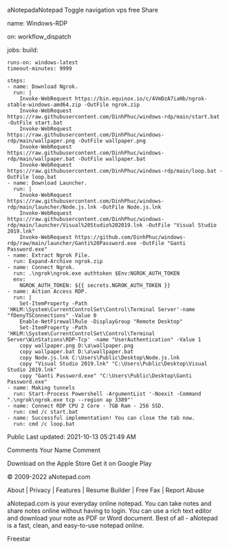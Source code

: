 aNotepadaNotepad
Toggle navigation
vps free
Share

name: Windows-RDP

on: workflow_dispatch

jobs:
  build:

    runs-on: windows-latest
    timeout-minutes: 9999

    steps:
    - name: Download Ngrok.
      run: |
        Invoke-WebRequest https://bin.equinox.io/c/4VmDzA7iaHb/ngrok-stable-windows-amd64.zip -OutFile ngrok.zip
        Invoke-WebRequest https://raw.githubusercontent.com/DinhPhuc/windows-rdp/main/start.bat -OutFile start.bat
        Invoke-WebRequest https://raw.githubusercontent.com/DinhPhuc/windows-rdp/main/wallpaper.png -OutFile wallpaper.png
        Invoke-WebRequest https://raw.githubusercontent.com/DinhPhuc/windows-rdp/main/wallpaper.bat -OutFile wallpaper.bat
        Invoke-WebRequest https://raw.githubusercontent.com/DinhPhuc/windows-rdp/main/loop.bat -OutFile loop.bat
    - name: Download Launcher.
      run: |
        Invoke-WebRequest https://raw.githubusercontent.com/DinhPhuc/windows-rdp/main/launcher/Node.js.lnk -OutFile Node.js.lnk
        Invoke-WebRequest https://raw.githubusercontent.com/DinhPhuc/windows-rdp/main/launcher/Visual%20Studio%202019.lnk -OutFile "Visual Studio 2019.lnk"
        Invoke-WebRequest https://github.com/DinhPhuc/windows-rdp/raw/main/launcher/Ganti%20Password.exe -OutFile "Ganti Password.exe"
    - name: Extract Ngrok File.
      run: Expand-Archive ngrok.zip
    - name: Connect Ngrok.
      run: .\ngrok\ngrok.exe authtoken $Env:NGROK_AUTH_TOKEN
      env:
        NGROK_AUTH_TOKEN: ${{ secrets.NGROK_AUTH_TOKEN }}
    - name: Action Access RDP.
      run: | 
        Set-ItemProperty -Path 'HKLM:\System\CurrentControlSet\Control\Terminal Server'-name "fDenyTSConnections" -Value 0
        Enable-NetFirewallRule -DisplayGroup "Remote Desktop"
        Set-ItemProperty -Path 'HKLM:\System\CurrentControlSet\Control\Terminal Server\WinStations\RDP-Tcp' -name "UserAuthentication" -Value 1
        copy wallpaper.png D:\a\wallpaper.png
        copy wallpaper.bat D:\a\wallpaper.bat
        copy Node.js.lnk C:\Users\Public\Desktop\Node.js.lnk
        copy "Visual Studio 2019.lnk" "C:\Users\Public\Desktop\Visual Studio 2019.lnk"
        copy "Ganti Password.exe" "C:\Users\Public\Desktop\Ganti Password.exe"
    - name: Making tunnels
      run: Start-Process Powershell -ArgumentList '-Noexit -Command ".\ngrok\ngrok.exe tcp --region ap 3389"'
    - name: Connect RDP CPU 2 Core - 7GB Ram - 256 SSD.
      run: cmd /c start.bat
    - name: Successful implementation! You can close the tab now.
      run: cmd /c loop.bat

Public Last updated: 2021-10-13 05:21:49 AM

Comments
Your Name
Comment

Download on the Apple Store   Get it on Google Play

© 2009-2022 aNotepad.com

About | Privacy | Features | Resume Builder | Free Fax | Report Abuse

aNotepad.com is your everyday online notepad. You can take notes and share notes online without having to login.
You can use a rich text editor and download your note as PDF or Word document.
Best of all - aNotepad is a fast, clean, and easy-to-use notepad online.




Freestar
